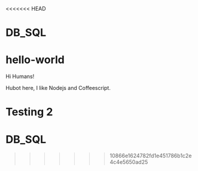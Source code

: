 <<<<<<< HEAD
# DB_SQL

# hello-world

Hi Humans!

Hubot here, I like Nodejs and Coffeescript.

Testing 2
=======
# DB_SQL
>>>>>>> 10866e1624782fd1e451786b1c2e4c4e5650ad25
